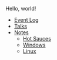 <!-- njnmdoc:  title="nfultz.github.io"  -->

Hello, world!



  * [Event Log](events.html)
  * [Talks](talks.html)
  * [Notes](#)
    * [Hot Sauces](hotsauce.html)
    * [Windows](windows.html)
    * [Linux](linux.html)


